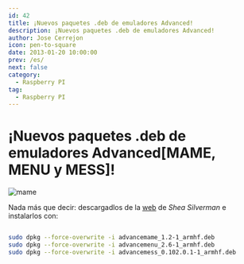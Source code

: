 ```yaml
---
id: 42
title: ¡Nuevos paquetes .deb de emuladores Advanced!
description: ¡Nuevos paquetes .deb de emuladores Advanced!
author: Jose Cerrejon
icon: pen-to-square
date: 2013-01-20 10:00:00
prev: /es/
next: false
category:
  - Raspberry PI
tag:
  - Raspberry PI
---
```


# ¡Nuevos paquetes .deb de emuladores Advanced[MAME, MENU y MESS]!

![mame](/images/mame.jpg)

Nada más que decir: descargadlos de la [web](http://blog.sheasilverman.com/2013/01/friday-post-advance-debs/) de *Shea Silverman* e instalarlos con:

```bash

sudo dpkg --force-overwrite -i advancemame_1.2-1_armhf.deb
sudo dpkg --force-overwrite -i advancemenu_2.6-1_armhf.deb
sudo dpkg --force-overwrite -i advancemess_0.102.0.1-1_armhf.deb

```